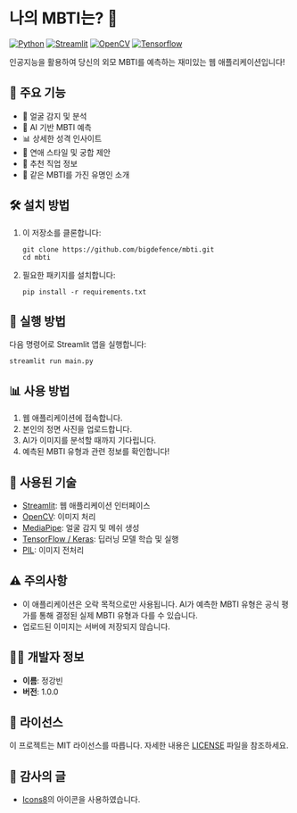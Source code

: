 # 나의 MBTI는? 🌟

[![Python](https://img.shields.io/badge/Python-3.7%2B-blue)](https://www.python.org/downloads/)
[![Streamlit](https://img.shields.io/badge/Streamlit-1.0%2B-FF4B4B)](https://streamlit.io/)
[![OpenCV](https://img.shields.io/badge/OpenCV-4.5%2B-green)](https://opencv.org/)
[![Tensorflow](https://img.shields.io/badge/Tensorflow-2.0%2B-EE4C2C)](https://www.tensorflow.org/)

인공지능을 활용하여 당신의 외모 MBTI를 예측하는 재미있는 웹 애플리케이션입니다!

## 🌟 주요 기능

- 📸 얼굴 감지 및 분석
- 🧠 AI 기반 MBTI 예측
- 📊 상세한 성격 인사이트
- 💖 연애 스타일 및 궁합 제안
- 💼 추천 직업 정보
- 🌟 같은 MBTI를 가진 유명인 소개

## 🛠️ 설치 방법

1. 이 저장소를 클론합니다:
   ```
   git clone https://github.com/bigdefence/mbti.git
   cd mbti
   ```

2. 필요한 패키지를 설치합니다:
   ```
   pip install -r requirements.txt
   ```

## 🚀 실행 방법

다음 명령어로 Streamlit 앱을 실행합니다:
```
streamlit run main.py
```

## 📊 사용 방법

1. 웹 애플리케이션에 접속합니다.
2. 본인의 정면 사진을 업로드합니다.
3. AI가 이미지를 분석할 때까지 기다립니다.
4. 예측된 MBTI 유형과 관련 정보를 확인합니다!

## 🧰 사용된 기술

- [Streamlit](https://streamlit.io/): 웹 애플리케이션 인터페이스
- [OpenCV](https://opencv.org/): 이미지 처리
- [MediaPipe](https://mediapipe.dev/): 얼굴 감지 및 메쉬 생성
- [TensorFlow / Keras](https://www.tensorflow.org/): 딥러닝 모델 학습 및 실행
- [PIL](https://pillow.readthedocs.io//): 이미지 전처리

## ⚠️ 주의사항

- 이 애플리케이션은 오락 목적으로만 사용됩니다. AI가 예측한 MBTI 유형은 공식 평가를 통해 결정된 실제 MBTI 유형과 다를 수 있습니다.
- 업로드된 이미지는 서버에 저장되지 않습니다.

## 👨‍💻 개발자 정보

- **이름**: 정강빈
- **버전**: 1.0.0

## 📄 라이선스

이 프로젝트는 MIT 라이선스를 따릅니다. 자세한 내용은 [LICENSE](LICENSE) 파일을 참조하세요.

## 🙏 감사의 글

- [Icons8](https://icons8.com)의 아이콘을 사용하였습니다.
